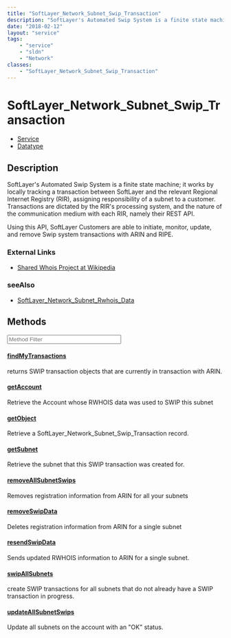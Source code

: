```yaml
---
title: "SoftLayer_Network_Subnet_Swip_Transaction"
description: "SoftLayer's Automated Swip System is a finite state machine; it works by locally tracking a transaction between SoftLaye... "
date: "2018-02-12"
layout: "service"
tags:
    - "service"
    - "sldn"
    - "Network"
classes:
    - "SoftLayer_Network_Subnet_Swip_Transaction"
---
```

# SoftLayer_Network_Subnet_Swip_Transaction
<div id='service-datatype'>
    <ul id='sldn-reference-tabs'>
    <li id='service'> <a href='/reference/services/SoftLayer_Network_Subnet_Swip_Transaction' >Service</a></li>    <li id='datatype'> <a href='/reference/datatypes/SoftLayer_Network_Subnet_Swip_Transaction' >Datatype</a></li>
    </ul>
</div>

## Description
SoftLayer's Automated Swip System is a finite state machine; it works by locally tracking a transaction between SoftLayer and the relevant Regional Internet Registry (RIR), assigning responsibility of a subnet to a customer. Transactions are dictated by the RIR's processing system, and the nature of the communication medium with each RIR, namely their REST API. 

Using this API, SoftLayer Customers are able to initiate, monitor, update, and remove Swip system transactions with ARIN and RIPE. 

### External Links


* [Shared Whois Project at Wikipedia](http://en.wikipedia.org/wiki/Shared_Whois_Project)




### seeAlso

* [SoftLayer_Network_Subnet_Rwhois_Data](/reference/services/SoftLayer_Network_Subnet_Rwhois_Data )


        
<div id="properties" class="content service-content">

## Methods

<div class="view-filters">
    <div class="clearfix">
        <div class="search-input-box">
            <input placeholder="Method Filter" onkeyup="titleSearch(inputId='edit-combine', divId='method-div', elementClass='method-row')" 
                type="text" id="edit-combine" value="" size="30" maxlength="128" class="form-text">
        </div>
    </div>
</div>

<div id="method-div">

<div class="method-row">

#### [findMyTransactions](/reference/services/SoftLayer_Network_Subnet_Swip_Transaction/findMyTransactions)
returns SWIP transaction objects that are currently in transaction with ARIN.
</div>

<div class="method-row">

#### [getAccount](/reference/services/SoftLayer_Network_Subnet_Swip_Transaction/getAccount)
Retrieve the Account whose RWHOIS data was used to SWIP this subnet
</div>

<div class="method-row">

#### [getObject](/reference/services/SoftLayer_Network_Subnet_Swip_Transaction/getObject)
Retrieve a SoftLayer_Network_Subnet_Swip_Transaction record.
</div>

<div class="method-row">

#### [getSubnet](/reference/services/SoftLayer_Network_Subnet_Swip_Transaction/getSubnet)
Retrieve the subnet that this SWIP transaction was created for.
</div>

<div class="method-row">

#### [removeAllSubnetSwips](/reference/services/SoftLayer_Network_Subnet_Swip_Transaction/removeAllSubnetSwips)
Removes registration information from ARIN for all your subnets
</div>

<div class="method-row">

#### [removeSwipData](/reference/services/SoftLayer_Network_Subnet_Swip_Transaction/removeSwipData)
Deletes registration information from ARIN for a single subnet
</div>

<div class="method-row">

#### [resendSwipData](/reference/services/SoftLayer_Network_Subnet_Swip_Transaction/resendSwipData)
Sends updated RWHOIS information to ARIN for a single subnet.
</div>

<div class="method-row">

#### [swipAllSubnets](/reference/services/SoftLayer_Network_Subnet_Swip_Transaction/swipAllSubnets)
create SWIP transactions for all subnets that do not already have a SWIP transaction in progress.
</div>

<div class="method-row">

#### [updateAllSubnetSwips](/reference/services/SoftLayer_Network_Subnet_Swip_Transaction/updateAllSubnetSwips)
Update all subnets on the account with an "OK" status.
</div>
</div>

</div>

